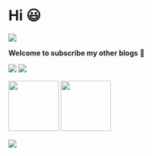 # Hi 😃 

<img src="https://readme-typing-svg.herokuapp.com/?lines=Welcome%20to%20my%20GitHub!;Welcome%20visitors!&font=Roboto" />

**Welcome to subscribe my other blogs** 🌟
<p>
<a href="https://blog.csdn.net/qq_45776432"><img src="https://img.shields.io/static/v1?label=Blog1&message=CSDN&color=red"/></a>
<a href="https://juejin.cn/user/1416638117190264"><img src="https://img.shields.io/static/v1?label=Blog2&message=juejin&color=cyan"/></a>
</p>

<img src="https://github-readme-stats.vercel.app/api?username=ALEEEHU&count_private=true&show_icons=true&layout=compact&hide=prs&hide_title=true" height="100"> <img src="https://github-readme-stats.vercel.app/api/top-langs/?username=ALEEEHU&layout=compact&hide_title=true&langs_count=4" height="100">

![](https://komarev.com/ghpvc/?username=ALEEEHU&label=VISITORS)




